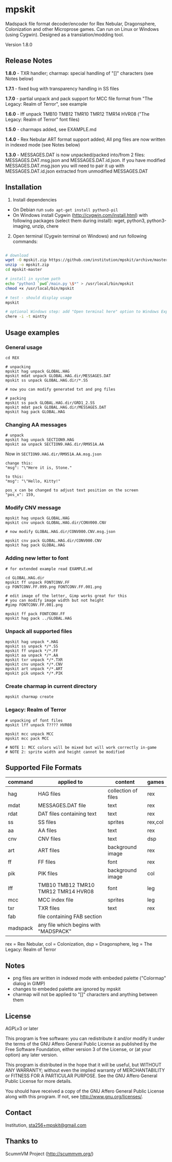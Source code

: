 mpskit
======

Madspack file format decoder/encoder for Rex Nebular, Dragonsphere, Colonization and other Microprose games. Can run on Linux or Windows (using Cygwin). Designed as a translation/modding tool.


Version 1.8.0

Release Notes
-------------

**1.8.0** - TXR handler; charmap: special handling of "[]" characters (see Notes below)
			
**1.7.1** - fixed bug with transparency handling in SS files

**1.7.0** - partial unpack and pack support for MCC file format from "The Legacy: Realm of Terror", see example

**1.6.0** - lff unpack TMB10 TMB12 TMR10 TMR12 TMR14 HVR08 ("The Legacy: Realm of Terror" font files)

**1.5.0** - charmaps added, see EXAMPLE.md

**1.4.0** - Rex Nebular ART format support added; All png files are now written in indexed mode (see Notes below)

**1.3.0** - MESSAGES.DAT is now unpacked/packed into/from 2 files: MESSAGES.DAT.msg.json and MESSAGES.DAT.id.json. 
If you have modified MESSAGES.DAT.msg.json you will need to pair it up with MESSAGES.DAT.id.json extracted from unmodified MESSAGES.DAT


Installation
------------

1) Install dependencies

* On Debian run `sudo apt-get install python3-pil`
* On Windows install Cygwin (http://cygwin.com/install.html) with following packages (select them during install): wget, python3, python3-imaging, unzip, chere

2) Open terminal (Cygwin terminal on Windows) and run following commands:

```bash

# download
wget -O mpskit.zip https://github.com/institution/mpskit/archive/master.zip
unzip -o mpskit.zip
cd mpskit-master

# install in system path
echo "python3 `pwd`/main.py \$*" > /usr/local/bin/mpskit
chmod +x /usr/local/bin/mpskit

# test - should display usage
mpskit

# optional Windows step: add "Open terminal here" option to Windows Explorer
chere -i -t mintty

```


Usage examples
--------------

### General usage ###
	
	cd REX
	
	# unpacking
	mpskit hag unpack GLOBAL.HAG	
	mpskit mdat unpack GLOBAL.HAG.dir/MESSAGES.DAT
	mpskit ss unpack GLOBAL.HAG.dir/*.SS

	# now you can modify generated txt and png files

	# packing
	mpskit ss pack GLOBAL.HAG.dir/GRD1_2.SS
	mpskit mdat pack GLOBAL.HAG.dir/MESSAGES.DAT	
	mpskit hag pack GLOBAL.HAG
	

### Changing AA messages ###

	# unpack
	mpskit hag unpack SECTION9.HAG
	mpskit aa unpack SECTION9.HAG.dir/RM951A.AA

Now in `SECTION9.HAG.dir/RM951A.AA.msg.json`
	
	change this:
	"msg": "\"Here it is, Stone."
	
	to this:
	"msg": "\"Hello, Kitty!"      

	pos_x can be changed to adjust text position on the screen
    "pos_x": 159,


### Modify CNV message ###

	mpskit hag unpack GLOBAL.HAG
	mpskit cnv unpack GLOBAL.HAG.dir/CONV000.CNV
	
	# now modify GLOBAL.HAG.dir/CONV000.CNV.msg.json
	
	mpskit cnv pack GLOBAL.HAG.dir/CONV000.CNV
	mpskit hag pack GLOBAL.HAG


### Adding new letter to font ###

	# for extended example read EXAMPLE.md

	cd GLOBAL.HAG.dir	
	mpskit ff unpack FONTCONV.FF
	cp FONTCONV.FF.099.png FONTCONV.FF.001.png
	
	# edit image of the letter, Gimp works great for this
	# you can modify image width but not height
	#gimp FONTCONV.FF.001.png
		
	mpskit ff pack FONTCONV.FF
	mpskit hag pack ../GLOBAL.HAG
	
### Unpack all supported files ###

	mpskit hag unpack *.HAG
	mpskit ss unpack */*.SS
	mpskit ff unpack */*.FF
	mpskit aa unpack */*.AA
	mpskit txr unpack */*.TXR
	mpskit cnv unpack */*.CNV
	mpskit art unpack */*.ART
	mpskit pik unpack */*.PIK
	
### Create charmap in current directory ###
	
	mpskit charmap create
	
### Legacy: Realm of Terror ###
	
	# unpacking of font files
	mpskit lff unpack T???? HVR08 
	
	mpskit mcc unpack MCC
	mpskit mcc pack MCC
	
	# NOTE 1: MCC colors will be mixed but will work correctly in-game
	# NOTE 2: sprite width and height cannot be modified
	
	
	
	

Supported File Formats
----------------------

|command  |applied to                            |content             |games    |
|---------|--------------------------------------|--------------------|---------|
|hag      |HAG files                             |collection of files |rex      |
|mdat     |MESSAGES.DAT file                     |text                |rex      |
|rdat     |DAT files containing text             |text                |rex      |
|ss       |SS files                              |sprites             |rex,col  |
|aa       |AA files                              |text                |rex      |
|cnv      |CNV files                             |text                |dsp      |
|art      |ART files                             |background image    |rex      |
|ff       |FF files                              |font                |rex      |
|pik      |PIK files                             |background image    |col      |
|lff      |TMB10 TMB12 TMR10 TMR12 TMR14 HVR08   |font                |leg      |
|mcc      |MCC index file                        |sprites             |leg      |
|txr      |TXR files                             |text                |rex      |
|fab      |file containing FAB section           |                    |         |
|madspack |any file which begins with "MADSPACK" |                    |         |

rex = Rex Nebular,
col = Colonization,
dsp = Dragonsphere,
leg = The Legacy: Realm of Terror

Notes
-----

* png files are written in indexed mode with embeded palette ("Colormap" dialog in GIMP)
* changes to embeded palette are ignored by mpskit
* charmap will not be applied to "[]" characters and anything between them

License
-------
AGPLv3 or later

This program is free software: you can redistribute it and/or modify
it under the terms of the GNU Affero General Public License as published by
the Free Software Foundation, either version 3 of the License, or
(at your option) any later version.

This program is distributed in the hope that it will be useful,
but WITHOUT ANY WARRANTY; without even the implied warranty of
MERCHANTABILITY or FITNESS FOR A PARTICULAR PURPOSE.  See the
GNU Affero General Public License for more details.

You should have received a copy of the GNU Affero General Public License
along with this program.  If not, see <http://www.gnu.org/licenses/>.

Contact
-------
Institution, sta256+mpskit@gmail.com

Thanks to
---------
ScummVM Project (http://scummvm.org/)







